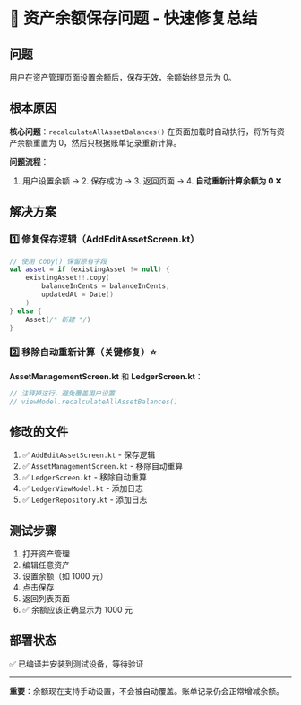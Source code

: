 # 🎯 资产余额保存问题 - 快速修复总结

## 问题
用户在资产管理页面设置余额后，保存无效，余额始终显示为 0。

## 根本原因
**核心问题**：`recalculateAllAssetBalances()` 在页面加载时自动执行，将所有资产余额重置为 0，然后只根据账单记录重新计算。

**问题流程**：
1. 用户设置余额 → 2. 保存成功 → 3. 返回页面 → 4. **自动重新计算余额为 0** ❌

## 解决方案

### 1️⃣ 修复保存逻辑（AddEditAssetScreen.kt）
```kotlin
// 使用 copy() 保留原有字段
val asset = if (existingAsset != null) {
    existingAsset!!.copy(
        balanceInCents = balanceInCents,
        updatedAt = Date()
    )
} else {
    Asset(/* 新建 */)
}
```

### 2️⃣ 移除自动重新计算（关键修复）⭐
**AssetManagementScreen.kt** 和 **LedgerScreen.kt**：
```kotlin
// 注释掉这行，避免覆盖用户设置
// viewModel.recalculateAllAssetBalances()
```

## 修改的文件
1. ✅ `AddEditAssetScreen.kt` - 保存逻辑
2. ✅ `AssetManagementScreen.kt` - 移除自动重算
3. ✅ `LedgerScreen.kt` - 移除自动重算
4. ✅ `LedgerViewModel.kt` - 添加日志
5. ✅ `LedgerRepository.kt` - 添加日志

## 测试步骤
1. 打开资产管理
2. 编辑任意资产
3. 设置余额（如 1000 元）
4. 点击保存
5. 返回列表页面
6. ✅ 余额应该正确显示为 1000 元

## 部署状态
✅ 已编译并安装到测试设备，等待验证

---
**重要**：余额现在支持手动设置，不会被自动覆盖。账单记录仍会正常增减余额。
